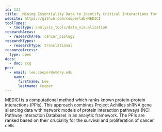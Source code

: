 ```yaml
---
id: 131
title: _Mining Essentiality Data to Identify Critical Interactions for Cancer Drug Target Discovery and Development (MEDICI)
website: https://github.com/cooperlab/MEDICI
toolTypes:
  - toolType: analysis_tools/data_visualization
researchAreas:
  - researchArea: cancer_biology
researchTypes:
  - researchType: translational
resourceAccess:
  type: open
docs:
  - doc: ccg
poc:
  - email: lee.cooper@emory.edu
    name:
      firstname: Lee
      lastname: Cooper
---
```

MEDICI is a computational method which ranks known protein-protein interactions (PPIs). This approach combines Project Achilles shRNA gene silencing data with network models of protein interaction pathways (NCI Pathway Interaction Database) in an analytic framework. The PPIs are ranked based on their cruciality for the survival and proliferation of cancer cells.
